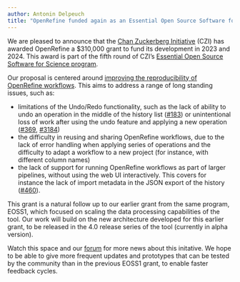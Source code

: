 ```yaml
---
author: Antonin Delpeuch
title: "OpenRefine funded again as an Essential Open Source Software for Science to improve its reproducibility"
---
```


We are pleased to announce that the [Chan Zuckerberg Initiative](https://chanzuckerberg.com) (CZI) has awarded OpenRefine a $310,000 grant to fund its development in 2023 and 2024.
This award is part of the fifth round of CZI’s [Essential Open Source Software for Science program](https://chanzuckerberg.com/eoss/proposals).

<!--truncate-->
Our proposal is centered around [improving the reproducibility of OpenRefine workflows](https://chanzuckerberg.com/eoss/proposals/improving-openrefines-reproducibility/). This aims to address a range of long standing issues, such as:
- limitations of the Undo/Redo functionality, such as the lack of ability to undo an operation in the middle of the history list ([#183](https://github.com/OpenRefine/OpenRefine/issues/183)) or unintentional loss of work after using the undo feature and
  applying a new operation ([#369](https://github.com/OpenRefine/OpenRefine/issues/369), [#3184](https://github.com/OpenRefine/OpenRefine/issues/3184))
- the difficulty in reusing and sharing OpenRefine workflows, due to the lack of error handling when applying series of operations and the difficulty to adapt a workflow to a new project (for instance, with different column names)
- the lack of support for running OpenRefine workflows as part of larger pipelines, without using the web UI interactively. This covers for instance the lack of import metadata in the JSON export of the history
  ([#460](https://github.com/OpenRefine/OpenRefine/issues/460)).

This grant is a natural follow up to our earlier grant from the same program, EOSS1, which focused on scaling the data processing capabilities of the tool. Our work will build on the new architecture developed for this earlier grant, to be released in the
4.0 release series of the tool (currently in alpha version).

Watch this space and our [forum](https://forum.openrefine.org) for more news about this initative. We hope to be able to give more frequent updates and prototypes that can be tested by the community than in the previous EOSS1 grant, to enable faster
feedback cycles.

